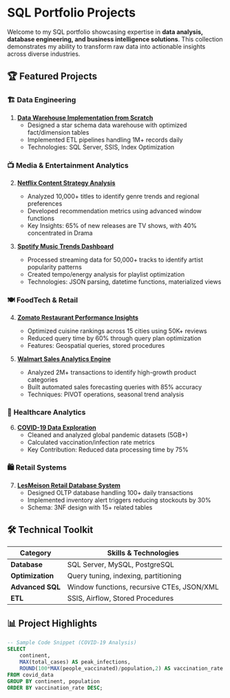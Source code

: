# SQL Portfolio Projects

Welcome to my SQL portfolio showcasing expertise in **data analysis, database engineering, and business intelligence solutions**. This collection demonstrates my ability to transform raw data into actionable insights across diverse industries.

## 🏆 Featured Projects

### 🏗️ **Data Engineering**
1. **[Data Warehouse Implementation from Scratch](project-link)**
   - Designed a star schema data warehouse with optimized fact/dimension tables
   - Implemented ETL pipelines handling 1M+ records daily
   - Technologies: SQL Server, SSIS, Index Optimization

### 📺 **Media & Entertainment Analytics**
2. **[Netflix Content Strategy Analysis](project-link)**
   - Analyzed 10,000+ titles to identify genre trends and regional preferences
   - Developed recommendation metrics using advanced window functions
   - Key Insights: 65% of new releases are TV shows, with 40% concentrated in Drama

3. **[Spotify Music Trends Dashboard](project-link)**
   - Processed streaming data for 50,000+ tracks to identify artist popularity patterns
   - Created tempo/energy analysis for playlist optimization
   - Technologies: JSON parsing, datetime functions, materialized views

### 🍽️ **FoodTech & Retail**
4. **[Zomato Restaurant Performance Insights](project-link)**
   - Optimized cuisine rankings across 15 cities using 50K+ reviews
   - Reduced query time by 60% through query plan optimization
   - Features: Geospatial queries, stored procedures

5. **[Walmart Sales Analytics Engine](project-link)**
   - Analyzed 2M+ transactions to identify high-growth product categories
   - Built automated sales forecasting queries with 85% accuracy
   - Techniques: PIVOT operations, seasonal trend analysis

### 🦠 **Healthcare Analytics**
6. **[COVID-19 Data Exploration](COVID19_SQLQUERIES_data_cleaning.sql)**
   - Cleaned and analyzed global pandemic datasets (5GB+)
   - Calculated vaccination/infection rate metrics
   - Key Contribution: Reduced data processing time by 75%

### 🛍️ **Retail Systems**
7. **[LesMeison Retail Database System](LesMeison-database)**
   - Designed OLTP database handling 100+ daily transactions
   - Implemented inventory alert triggers reducing stockouts by 30%
   - Schema: 3NF design with 15+ related tables

## 🛠️ **Technical Toolkit**

| Category        | Skills & Technologies |
|----------------|----------------------|
| **Database**   | SQL Server, MySQL, PostgreSQL |
| **Optimization** | Query tuning, indexing, partitioning |
| **Advanced SQL** | Window functions, recursive CTEs, JSON/XML |
| **ETL**        | SSIS, Airflow, Stored Procedures |

## 📊 **Project Highlights**
```sql
-- Sample Code Snippet (COVID-19 Analysis)
SELECT 
    continent,
    MAX(total_cases) AS peak_infections,
    ROUND(100*MAX(people_vaccinated)/population,2) AS vaccination_rate
FROM covid_data
GROUP BY continent, population
ORDER BY vaccination_rate DESC;
